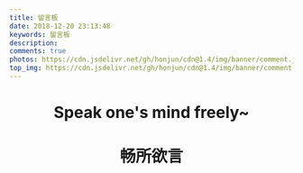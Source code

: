 ```yaml
---
title: 留言板
date: 2018-12-20 23:13:48
keywords: 留言板
description: 
comments: true
photos: https://cdn.jsdelivr.net/gh/honjun/cdn@1.4/img/banner/comment.jpg
top_img: https://cdn.jsdelivr.net/gh/honjun/cdn@1.4/img/banner/comment.jpg
---
```


# <center>Speak one's mind freely~</center>
# <center>畅所欲言</center>